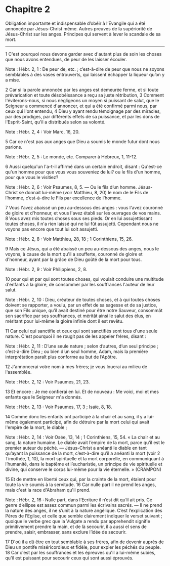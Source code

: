# Chapitre 2

Obligation importante et indispensable d’obéir à l’Evangile qui a été annoncée par Jésus-Christ même.
Autres preuves de la supériorité de Jésus-Christ sur les anges.
Principes qui servent à lever le scandale de sa mort.

***

1 C'est pourquoi nous devons garder avec d'autant plus de soin les choses que nous avons entendues, de peur de les laisser écouler.

<span class="bible-note">Note : </span> Hébr. 2, 1 : De peur de, etc. ; c’est-à-dire de peur que nous ne soyons semblables à des vases entrouverts, qui laissent échapper la liqueur qu’on y a mise.

2 Car si la parole annoncée par les anges est demeurée ferme, et si toute prévarication et toute désobéissance a reçu sa juste rétribution, 3 Comment l'éviterons-nous, si nous négligeons un moyen si puissant de salut, que le Seigneur a commencé d'annoncer, et qui a été confirmé parmi nous, par ceux qui l'ont entendu, 4 Dieu y ayant rendu témoignage par des miracles, par des prodiges, par différents effets de sa puissance, et par les dons de l'Esprit-Saint, qu'il a distribués selon sa volonté.

<span class="bible-note">Note : </span> Hébr. 2, 4 : Voir Marc, 16, 20.


5 Car ce n'est pas aux anges que Dieu a soumis le monde futur dont nous parions.

<span class="bible-note">Note : </span> Hébr. 2, 5 : Le monde, etc. Comparer à Hébreux, 1, 11-12.

6 Aussi quelqu'un l'a-t-il affirmé dans un certain endroit, disant : Qu'est-ce qu'un homme pour que vous vous souveniez de lui? ou le fils d'un homme, pour que vous le visitiez?

<span class="bible-note">Note : </span> Hébr. 2, 6 : Voir Psaumes, 8, 5. ― Ou le fils d’un homme. Jésus-Christ se donnait lui-même (voir Matthieu, 8, 20) le nom de le Fils de l’homme, c’est-à-dire le Fils par excellence de l’homme.

7 Vous l'avez abaissé un peu au-dessous des anges : vous l'avez couronné de gloire et d'honneur, et vous l'avez établi sur les ouvrages de vos mains. 8 Vous avez mis toutes choses sous ses pieds. Or en lui assujettissant toutes choses, il n'a rien laissé qui ne lui fût assujetti. Cependant nous ne voyons pas encore que tout lui soit assujetti.

<span class="bible-note">Note : </span> Hébr. 2, 8 : Voir Matthieu, 28, 18 ; 1 Corinthiens, 15, 26.

9 Mais ce Jésus, qui a été abaissé un peu au-dessous des anges, nous le voyons, à cause de la mort qu'il a soufferte, couronné de gloire et d'honneur, ayant par la grâce de Dieu goûté de la mort pour tous.

<span class="bible-note">Note : </span> Hébr. 2, 9 : Voir Philippiens, 2, 8.


10 pour qui et par qui sont toutes choses, qui voulait conduire une multitude d'enfants à la gloire, de consommer par les souffrances l'auteur de leur salut.

<span class="bible-note">Note : </span> Hébr. 2, 10 : Dieu, créateur de toutes choses, et à qui toutes choses doivent se rapporter, a voulu, par un effet de sa sagesse et de sa justice, que son Fils unique, qu’il avait destiné pour être notre Sauveur, consommât son sacrifice par ses souffrances, et méritât ainsi le salut des élus, en méritant pour lui-même la gloire infinie dont il est revêtu.

11 Car celui qui sanctifie et ceux qui sont sanctifiés sont tous d'une seule nature. C'est pourquoi il ne rougit pas de les appeler frères, disant :

<span class="bible-note">Note : </span> Hébr. 2, 11 : D’une seule nature ; selon d’autres, d’un seul principe ; c’est-à-dire Dieu ; ou bien d’un seul homme, Adam, mais la première interprétation paraît plus conforme au but de l’Apôtre.

12 J'annoncerai votre nom à mes frères; je vous louerai au milieu de l'assemblée.

<span class="bible-note">Note : </span> Hébr. 2, 12 : Voir Psaumes, 21, 23.

13 Et encore : Je me confierai en lui. Et de nouveau : Me voici, moi et mes enfants que le Seigneur m'a donnés.

<span class="bible-note">Note : </span> Hébr. 2, 13 : Voir Psaumes, 17, 3 ; Isaïe, 8, 18.


14 Comme donc les enfants ont participé à la chair et au sang, il y a lui-même également participé, afin de détruire par la mort celui qui avait l'empire de la mort, le diable ;

<span class="bible-note">Note : </span> Hébr. 2, 14 : Voir Osée, 13, 14 ; 1 Corinthiens, 15, 54. « La chair et au sang, la nature humaine. Le diable avait l’empire de la mort, parce qu’il est le premier auteur du péché. ― Jésus-Christ a anéanti le diable en tant qu’ayant la puissance de la mort, c’est-à-dire qu’il a anéanti la mort (voir 2 Timothée, 1, 10), la mort spirituelle et la mort corporelle, en communiquant à l’humanité, dans le baptême et l’eucharistie, un principe de vie spirituelle et divine, qui conserve le corps lui-même pour la vie éternelle. » (CRAMPON)

15 Et de mettre en liberté ceux qui, par la crainte de la mort, étaient pour toute la vie soumis à la servitude. 16 Car nulle part il ne prend les anges, mais c'est la race d'Abraham qu'il prend.

<span class="bible-note">Note : </span> Hébr. 2, 16 : Nulle part, dans l’Ecriture il n’est dit qu’il ait pris. Ce genre d’ellipse est assez commun parmi les écrivains sacrés. ― Il ne prend la nature des anges, il ne s’unit à la nature angélique. C’est l’explication des Pères de l’Eglise, et celle que semble clairement indiquer le verset suivant ; quoique le verbe grec que la Vulgate a rendu par apprehendit signifie primitivement prendre la main, et de là secourir, il a aussi el sens de prendre, saisir, embrasser, sans exclure l’idée de secourir.

17 D'où il a dû être en tout semblable à ses frères, afin de devenir auprès de Dieu un pontife miséricordieux et fidèle, pour expier les péchés du peuple. 18 Car c'est par les souffrances et les épreuves qu'il a lui-même subies, qu'il est puissant pour secourir ceux qui sont aussi éprouvés.

